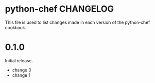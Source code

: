 # python-chef CHANGELOG

This file is used to list changes made in each version of the python-chef cookbook.

# 0.1.0

Initial release.

- change 0
- change 1

